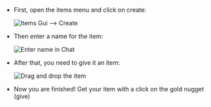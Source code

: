 * First, open the items menu and click on create:

   ![Items Gui --> Create](https://github.com/CodeDoctorDE/ItemMods/blob/develop/assets/create_item.gif?raw=true)
* Then enter a name for the item:

   ![Enter name in Chat](https://github.com/CodeDoctorDE/ItemMods/blob/develop/assets/create_item_name.gif?raw=true)
* After that, you need to give it an item:

   ![Drag and drop the item](https://github.com/CodeDoctorDE/ItemMods/blob/develop/assets/change_item.gif?raw=true)

* Now you are finished! Get your item with a click on the gold nugget (give)